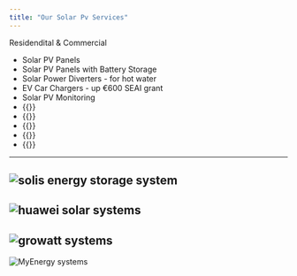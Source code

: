 ```yaml
---
title: "Our Solar Pv Services"
---
```

Residendital & Commercial

- Solar PV Panels
- Solar PV Panels with Battery Storage
- Solar Power Diverters - for hot water
- EV Car Chargers - up €600 SEAI grant
- Solar PV Monitoring
- {{<extlink text="Solis with Energy Storage" href="https://www.solisinverters.com/uk/Residential-Solutions.html#page1/" icon="fa fa-external-link">}}
- {{<extlink text="Huawei Residential Smart PV & ESS Solution" href="https://solar.huawei.com/en/" icon="fa fa-external-link">}}
- {{<extlink text="Growatt Solar PV Systems" href="https://us.growatt.com/solutions/off-grid-storage-system" icon="fa fa-external-link">}}
- {{<extlink text="Victron ESS Systems" href="https://www.victronenergy.com/" icon="fa fa-external-link">}}
- {{<extlink text="My Energi Systems" href="https://www.myenergi.com/ie" icon="fa fa-external-link">}}
---
![solis energy storage system ](../images/solis1.png)
---
![huawei solar systems ](../images/huawei1.png)
---
![growatt systems ](../images/growatt.png)
---
![MyEnergy systems ](../images/myenergyt.png)
